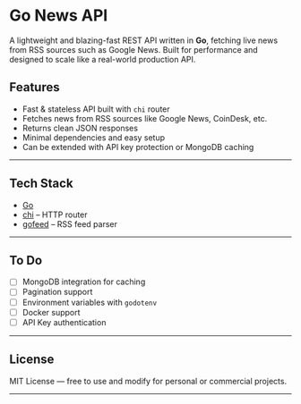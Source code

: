 #  Go News API

A lightweight and blazing-fast REST API written in **Go**, fetching live news from RSS sources such as Google News. Built for performance and designed to scale like a real-world production API.

##  Features

-  Fast & stateless API built with `chi` router
-  Fetches news from RSS sources like Google News, CoinDesk, etc.
-  Returns clean JSON responses
-  Minimal dependencies and easy setup
-  Can be extended with API key protection or MongoDB caching

---

##  Tech Stack

- [Go](https://golang.org/)
- [chi](https://github.com/go-chi/chi) – HTTP router
- [gofeed](https://github.com/mmcdole/gofeed) – RSS feed parser

---

## To Do

- [ ] MongoDB integration for caching
- [ ] Pagination support
- [ ] Environment variables with `godotenv`
- [ ] Docker support
- [ ] API Key authentication

---

## License

MIT License — free to use and modify for personal or commercial projects.

---
